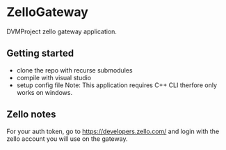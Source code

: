 # ZelloGateway
DVMProject zello gateway application.

## Getting started

- clone the repo with recurse submodules
- compile with visual studio
- setup config file
Note: This application requires C++ CLI therfore only works on windows.

## Zello notes
For your auth token, go to https://developers.zello.com/ and login with the zello account you will use on the gateway.